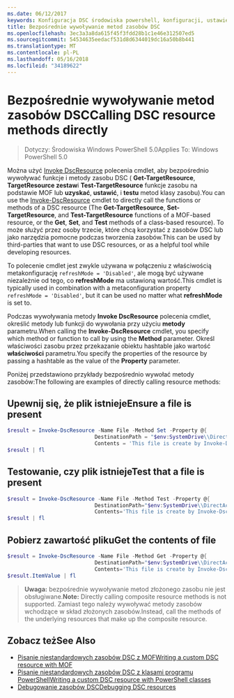 ```yaml
---
ms.date: 06/12/2017
keywords: Konfiguracja DSC środowiska powershell, konfiguracji, ustawienia
title: Bezpośrednie wywoływanie metod zasobów DSC
ms.openlocfilehash: 3ec3a3a8da615f45f3fdd28b1c1e46e312507ed5
ms.sourcegitcommit: 54534635eedacf531d8d6344019dc16a50b8b441
ms.translationtype: MT
ms.contentlocale: pl-PL
ms.lasthandoff: 05/16/2018
ms.locfileid: "34189622"
---
```

# <a name="calling-dsc-resource-methods-directly"></a><span data-ttu-id="e871a-103">Bezpośrednie wywoływanie metod zasobów DSC</span><span class="sxs-lookup"><span data-stu-id="e871a-103">Calling DSC resource methods directly</span></span>

><span data-ttu-id="e871a-104">Dotyczy: Środowiska Windows PowerShell 5.0</span><span class="sxs-lookup"><span data-stu-id="e871a-104">Applies To: Windows PowerShell 5.0</span></span>

<span data-ttu-id="e871a-105">Można użyć [Invoke DscResource](https://technet.microsoft.com/library/mt517869.aspx) polecenia cmdlet, aby bezpośrednio wywoływać funkcje i metody zasobu DSC ( **Get-TargetResource**, **TargetResource zestaw**i  **Test-TargetResource** funkcje zasobu na podstawie MOF lub **uzyskać**, **ustawić**, i **testu** metod klasy zasobu).</span><span class="sxs-lookup"><span data-stu-id="e871a-105">You can use the [Invoke-DscResource](https://technet.microsoft.com/library/mt517869.aspx) cmdlet to directly call the functions or methods of a DSC resource (The **Get-TargetResource**, **Set-TargetResource**, and **Test-TargetResource** functions of a MOF-based resource, or the **Get**, **Set**, and **Test** methods of a class-based resource).</span></span>
<span data-ttu-id="e871a-106">To może służyć przez osoby trzecie, które chcą korzystać z zasobów DSC lub jako narzędzia pomocne podczas tworzenia zasobów.</span><span class="sxs-lookup"><span data-stu-id="e871a-106">This can be used by third-parties that want to use DSC resources, or as a helpful tool while developing resources.</span></span>

<span data-ttu-id="e871a-107">To polecenie cmdlet jest zwykle używana w połączeniu z właściwością metakonfigurację `refreshMode = 'Disabled'`, ale mogą być używane niezależnie od tego, co **refreshMode** ma ustawioną wartość.</span><span class="sxs-lookup"><span data-stu-id="e871a-107">This cmdlet is typically used in combination with a metaconfiguration property `refreshMode = 'Disabled'`, but it can be used no matter what **refreshMode** is set to.</span></span>

<span data-ttu-id="e871a-108">Podczas wywoływania metody **Invoke DscResource** polecenia cmdlet, określić metody lub funkcji do wywołania przy użyciu **metody** parametru.</span><span class="sxs-lookup"><span data-stu-id="e871a-108">When calling the **Invoke-DscResource** cmdlet, you specify which method or function to call by using the **Method** parameter.</span></span> <span data-ttu-id="e871a-109">Określ właściwości zasobu przez przekazanie obiektu hashtable jako wartość **właściwości** parametru.</span><span class="sxs-lookup"><span data-stu-id="e871a-109">You specify the properties of the resource by passing a hashtable as the value of the **Property** parameter.</span></span>

<span data-ttu-id="e871a-110">Poniżej przedstawiono przykłady bezpośrednio wywołać metody zasobów:</span><span class="sxs-lookup"><span data-stu-id="e871a-110">The following are examples of directly calling resource methods:</span></span>

## <a name="ensure-a-file-is-present"></a><span data-ttu-id="e871a-111">Upewnij się, że plik istnieje</span><span class="sxs-lookup"><span data-stu-id="e871a-111">Ensure a file is present</span></span>

```powershell
$result = Invoke-DscResource -Name File -Method Set -Property @{
                            DestinationPath = "$env:SystemDrive\\DirectAccess.txt";
                            Contents = 'This file is create by Invoke-DscResource'} -Verbose
$result | fl
```

## <a name="test-that-a-file-is-present"></a><span data-ttu-id="e871a-112">Testowanie, czy plik istnieje</span><span class="sxs-lookup"><span data-stu-id="e871a-112">Test that a file is present</span></span>

```powershell
$result = Invoke-DscResource -Name File -Method Test -Property @{
                            DestinationPath="$env:SystemDrive\\DirectAccess.txt";
                            Contents='This file is create by Invoke-DscResource'} -Verbose
$result | fl
```

## <a name="get-the-contents-of-file"></a><span data-ttu-id="e871a-113">Pobierz zawartość pliku</span><span class="sxs-lookup"><span data-stu-id="e871a-113">Get the contents of file</span></span>

```powershell
$result = Invoke-DscResource -Name File -Method Get -Property @{
                            DestinationPath="$env:SystemDrive\\DirectAccess.txt";
                            Contents='This file is create by Invoke-DscResource'} -Verbose
$result.ItemValue | fl
```

><span data-ttu-id="e871a-114">**Uwaga:** bezpośrednie wywoływanie metod złożonego zasobu nie jest obsługiwane.</span><span class="sxs-lookup"><span data-stu-id="e871a-114">**Note:** Directly calling composite resource methods is not supported.</span></span> <span data-ttu-id="e871a-115">Zamiast tego należy wywoływać metody zasobów wchodzące w skład złożonych zasobów.</span><span class="sxs-lookup"><span data-stu-id="e871a-115">Instead, call the methods of the underlying resources that make up the composite resource.</span></span>

## <a name="see-also"></a><span data-ttu-id="e871a-116">Zobacz też</span><span class="sxs-lookup"><span data-stu-id="e871a-116">See Also</span></span>
- [<span data-ttu-id="e871a-117">Pisanie niestandardowych zasobów DSC z MOF</span><span class="sxs-lookup"><span data-stu-id="e871a-117">Writing a custom DSC resource with MOF</span></span>](authoringResourceMOF.md)
- [<span data-ttu-id="e871a-118">Pisanie niestandardowych zasobów DSC z klasami programu PowerShell</span><span class="sxs-lookup"><span data-stu-id="e871a-118">Writing a custom DSC resource with PowerShell classes</span></span>](authoringResourceClass.md)
- [<span data-ttu-id="e871a-119">Debugowanie zasobów DSC</span><span class="sxs-lookup"><span data-stu-id="e871a-119">Debugging DSC resources</span></span>](debugResource.md)